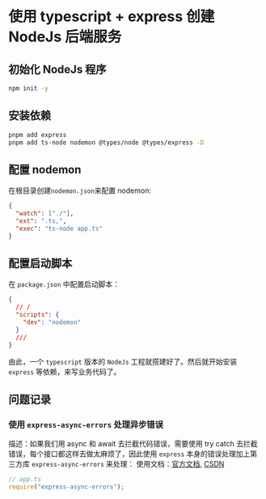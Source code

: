 # 使用 typescript + express 创建 NodeJs 后端服务

## 初始化 NodeJs 程序

```bash
npm init -y
```

## 安装依赖

```bash
pnpm add express
pnpm add ts-node nodemon @types/node @types/express -D
```

## 配置 nodemon

在根目录创建`nodemon.json`来配置 nodemon:

```json
{
  "watch": ["./"],
  "ext": ".ts,",
  "exec": "ts-node app.ts"
}
```

## 配置启动脚本

在 `package.json` 中配置启动脚本：

```json
{
  // /
  "scripts": {
    "dev": "nodemon"
  }
  ///
}
```

由此，一个 `typescript` 版本的 `NodeJs` 工程就搭建好了。然后就开始安装 `express` 等依赖，来写业务代码了。

## 问题记录

### 使用 `express-async-errors` 处理异步错误

描述：如果我们用 async 和 await 去拦截代码错误，需要使用 try catch 去拦截错误，每个接口都这样去做太麻烦了，因此使用 `express` 本身的错误处理加上第三方库 `express-async-errors` 来处理：
使用文档：[官方文档](https://www.npmjs.com/package/express-async-errors), [CSDN](https://blog.csdn.net/m0_51810668/article/details/131278861)

```ts
// app.ts
require("express-async-errors");
```
